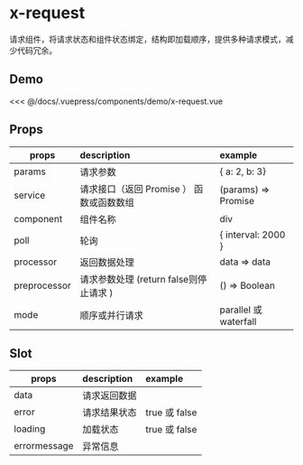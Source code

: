 # x-request

请求组件，将请求状态和组件状态绑定，结构即加载顺序，提供多种请求模式，减少代码冗余。

## Demo
<demo-x-request />

<<< @/docs/.vuepress/components/demo/x-request.vue

## Props
| props   | description | example |
| ------------- |:-------------| :-----|
| params | 请求参数 | { a: 2, b: 3} |
| service   | 请求接口（返回 Promise ） 函数或函数数组   | (params) => Promise |
| component | 组件名称| div |
| poll | 轮询 | { interval: 2000 } |
| processor | 返回数据处理 | data => data |
| preprocessor  | 请求参数处理 (return false则停止请求 ) | () => Boolean |
| mode | 顺序或并行请求 |  parallel 或 waterfall  |

## Slot
| props   | description | example |
| ------------- |:-------------| :-----|
| data | 请求返回数据 |  |
| error   | 请求结果状态 | true 或 false |
| loading | 加载状态 | true 或 false |
| errormessage | 异常信息 | |